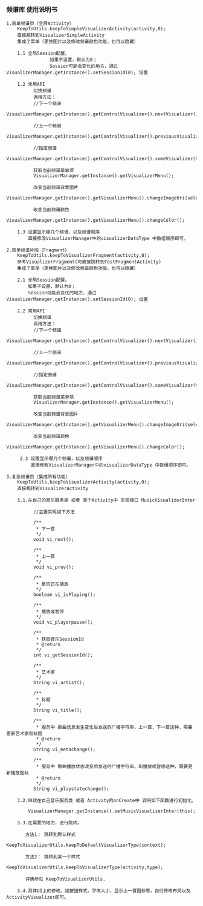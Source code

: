 
### 频谱库 使用说明书
    1.简单频谱页（全屏Activity）
        KeepToUtils.keepToSimpleVisualizerActivity(activity,0);
        直接跳转到VisualizerSimpleActivity
        集成了菜单（更换图片以及修改频谱颜色功能，也可以隐藏）

        1.1 全局Session配置。
                    如果不设置，默认为0；
                    Session可能会变化的地方，通过 VisualizerManager.getInstance().setSessionId(0); 设置

        1.2 常用API
              切换频谱
              调用方法：
              //下一个频谱
              VisualizerManager.getInstance().getControlVisualizer().nextVisualizer();

              //上一个频谱
              VisualizerManager.getInstance().getControlVisualizer().previousVisualizer();

              //指定频谱
              VisualizerManager.getInstance().getControlVisualizer().someVisualizer(type);

              获取当前频谱菜单项
              VisualizerManager.getInstance().getVisualizerMenu();

              改变当前频谱背景图片
              VisualizerManager.getInstance().getVisualizerMenu().changeImageUri(selectedUri);

              改变当前频谱颜色
              VisualizerManager.getInstance().getVisualizerMenu().changeColor();

        1.3 设置显示哪几个频谱，以及频谱顺序
            直接修改VisualizerManager中的visualizerDataType 中数组顺序即可。

    2.简单频谱片段（Fragment）
        KeepToUtils.keepToVisualizerFragment(activity,0);
        参考VisualizerFragment(可直接跳转到TestFragmentActivity)
        集成了菜单（更换图片以及修改频谱颜色功能，也可以隐藏）

        2.1 全局Session配置。
            如果不设置，默认为0；
            Session可能会变化的地方，通过 VisualizerManager.getInstance().setSessionId(0); 设置

        2.2 常用API
              切换频谱
              调用方法：
              //下一个频谱
              VisualizerManager.getInstance().getControlVisualizer().nextVisualizer();

              //上一个频谱
              VisualizerManager.getInstance().getControlVisualizer().previousVisualizer();

              //指定频谱
              VisualizerManager.getInstance().getControlVisualizer().someVisualizer(type);

              获取当前频谱菜单项
              VisualizerManager.getInstance().getVisualizerMenu();

              改变当前频谱背景图片
              VisualizerManager.getInstance().getVisualizerMenu().changeImageUri(selectedUri);

              改变当前频谱颜色
              VisualizerManager.getInstance().getVisualizerMenu().changeColor();

         2.3 设置显示哪几个频谱，以及频谱顺序
             直接修改VisualizerManager中的visualizerDataType 中数组顺序即可。

    3.复杂频谱页（集成所有功能）
        KeepToUtils.keepToVisualizerActivity(activity,0);
        直接跳转到VisualizerActivity

        3.1.在自己的音乐服务类 或者 某个Activity中 实现接口 MusicVisualizerInter

              //主要实现如下方法

              /**
               * 下一首
               */
              void vi_next();

              /**
               * 上一首
               */
              void vi_prev();

              /**
               * 是否正在播放
               */
              boolean vi_isPlaying();

              /**
               * 播放或暂停
               */
              void vi_playorpause();

              /**
               * 获取音乐SessionId
               * @return
               */
              int vi_getSessionId();

              /**
               * 艺术家
               */
              String vi_artist();

              /**
               * 标题
               */
              String vi_title();

              /**
               * 服务中 歌曲信息发生变化后发送的广播字符串，上一首，下一首这种，需要更新艺术家和标题
               * @return
               */
              String vi_metachange();

              /**
               * 服务中 歌曲播放状态改变后发送的广播字符串，即播放或暂停这种，需要更新播放图标
               * @return
               */
              String vi_playstatechange();

        3.2.继续在自己音乐服务类 或者 Activity的onCreate中 调用如下函数进行初始化。

            VisualizerManager.getInstance().setMusicVisualizerInter(this);

        3.3.在需要的地方，进行跳转。

           方法1： 跳转到默认样式
                    KeepToVisualizerUtils.keepToDefaultVisualizerType(context);

           方法2： 跳转到某一个样式
                    KeepToVisualizerUtils.keepToVisualizerType(activity,type);

           详情参见 KeepToVisualizerUtils.

        3.4.具体UI上的修改，如按钮样式，字体大小，显示上一首图标等，自行修改布局以及ActivityVisualizer即可。